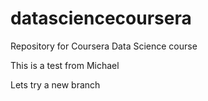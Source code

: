 # datasciencecoursera
Repository for Coursera Data Science course

This is a test from Michael

Lets try a new branch
